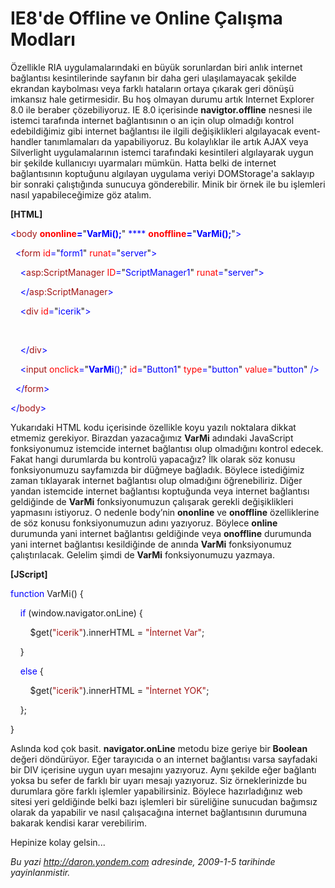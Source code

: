 # IE8'de Offline ve Online Çalışma Modları
Özellikle RIA uygulamalarındaki en büyük sorunlardan biri anlık internet
bağlantısı kesintilerinde sayfanın bir daha geri ulaşılamayacak şekilde
ekrandan kaybolması veya farklı hataların ortaya çıkarak geri dönüşü
imkansız hale getirmesidir. Bu hoş olmayan durumu artık Internet
Explorer 8.0 ile beraber çözebiliyoruz. IE 8.0 içerisinde
**navigtor.offline** nesnesi ile istemci tarafında internet
bağlantısının o an için olup olmadığı kontrol edebildiğimiz gibi
internet bağlantısı ile ilgili değişiklikleri algılayacak event-handler
tanımlamaları da yapabiliyoruz. Bu kolaylıklar ile artık AJAX veya
Silverlight uygulamalarının istemci tarafındaki kesintileri algılayarak
uygun bir şekilde kullanıcıyı uyarmaları mümkün. Hatta belki de internet
bağlantısının koptuğunu algılayan uygulama veriyi DOMStorage'a saklayıp
bir sonraki çalıştığında sunucuya gönderebilir. Minik bir örnek ile bu
işlemleri nasıl yapabileceğimize göz atalım.

**[HTML]**

<span style="color: blue;">\<</span><span
style="color: #a31515;">body</span><span style="color: blue;">
</span><span style="color: red;"> **ononline**</span><span
style="color: blue;">**=**</span>"<span
style="color: blue;">**VarMi();**</span>"<span style="color: blue;">
**** </span><span style="color: red;">**onoffline**</span><span
style="color: blue;">**=**</span>"<span
style="color: blue;">**VarMi();**</span>"<span
style="color: blue;">\></span>

<span style="color: blue;">  \<</span><span
style="color: #a31515;">form</span><span style="color: blue;">
</span><span style="color: red;">id</span><span
style="color: blue;">=</span>"<span
style="color: blue;">form1</span>"<span style="color: blue;">
</span><span style="color: red;">runat</span><span
style="color: blue;">=</span>"<span
style="color: blue;">server</span>"<span style="color: blue;">\></span>

<span style="color: blue;">    \<</span><span
style="color: #a31515;">asp:ScriptManager</span><span
style="color: blue;"> </span><span style="color: red;">ID</span><span
style="color: blue;">=</span>"<span
style="color: blue;">ScriptManager1</span>"<span style="color: blue;">
</span><span style="color: red;">runat</span><span
style="color: blue;">=</span>"<span
style="color: blue;">server</span>"<span style="color: blue;">\></span>

<span style="color: blue;">    \</</span><span
style="color: #a31515;">asp:ScriptManager</span><span
style="color: blue;">\></span>

<span style="color: blue;">    \<</span><span
style="color: #a31515;">div</span><span style="color: blue;">
</span><span style="color: red;">id</span><span
style="color: blue;">=</span>"<span
style="color: blue;">icerik</span>"<span style="color: blue;">\></span>

 

<span style="color: blue;">    \</</span><span
style="color: #a31515;">div</span><span style="color: blue;">\></span>

<span style="color: blue;">    \<</span><span
style="color: #a31515;">input</span><span style="color: blue;">
</span><span style="color: red;">onclick</span><span
style="color: blue;">=</span>"<span
style="color: blue;">**VarMi**();</span>"<span style="color: blue;">
</span><span style="color: red;">id</span><span
style="color: blue;">=</span>"<span
style="color: blue;">Button1</span>"<span style="color: blue;">
</span><span style="color: red;">type</span><span
style="color: blue;">=</span>"<span
style="color: blue;">button</span>"<span style="color: blue;">
</span><span style="color: red;">value</span><span
style="color: blue;">=</span>"<span
style="color: blue;">button</span>"<span style="color: blue;">
/\></span>

<span style="color: blue;">  \</</span><span
style="color: #a31515;">form</span><span style="color: blue;">\></span>

<span style="color: blue;">\</</span><span
style="color: #a31515;">body</span><span style="color: blue;">\></span>

Yukarıdaki HTML kodu içerisinde özellikle koyu yazılı noktalara dikkat
etmemiz gerekiyor. Birazdan yazacağımız **VarMi** adındaki JavaScript
fonksiyonumuz istemcide internet bağlantısı olup olmadığını kontrol
edecek. Fakat hangi durumlarda bu kontrolü yapacağız? İlk olarak söz
konusu fonksiyonumuzu sayfamızda bir düğmeye bağladık. Böylece
istediğimiz zaman tıklayarak internet bağlantısı olup olmadığını
öğrenebiliriz. Diğer yandan istemcide internet bağlantısı koptuğunda
veya internet bağlantısı geldiğinde de **VarMi** fonksiyonumuzun
çalışarak gerekli değişiklikleri yapmasını istiyoruz. O nedenle body’nin
**ononline** ve **onoffline** özelliklerine de söz konusu
fonksiyonumuzun adını yazıyoruz. Böylece **online** durumunda yani
internet bağlantısı geldiğinde veya **onoffline** durumunda yani
internet bağlantısı kesildiğinde de anında **VarMi** fonksiyonumuz
çalıştırılacak. Gelelim şimdi de **VarMi** fonksiyonumuzu yazmaya.

**[JScript]**

<span style="color: blue;">function</span> VarMi() {

    <span style="color: blue;">if</span> (window.navigator.onLine) {

        \$get(<span style="color: #a31515;">"icerik"</span>).innerHTML =
<span style="color: #a31515;">"İnternet Var"</span>;

    }

    <span style="color: blue;">else</span> {

        \$get(<span style="color: #a31515;">"icerik"</span>).innerHTML =
<span style="color: #a31515;">"İnternet YOK"</span>;

    };

}

Aslında kod çok basit. **navigator.onLine** metodu bize geriye bir
**Boolean** değeri döndürüyor. Eğer tarayıcıda o an internet bağlantısı
varsa sayfadaki bir DIV içerisine uygun uyarı mesajını yazıyoruz. Aynı
şekilde eğer bağlantı yoksa bu sefer de farklı bir uyarı mesajı
yazıyoruz. Siz örneklerinizde bu durumlara göre farklı işlemler
yapabilirsiniz. Böylece hazırladığınız web sitesi yeri geldiğinde belki
bazı işlemleri bir süreliğine sunucudan bağımsız olarak da yapabilir ve
nasıl çalışacağına internet bağlantısının durumuna bakarak kendisi karar
verebilirim.

Hepinize kolay gelsin...



*Bu yazi http://daron.yondem.com adresinde, 2009-1-5 tarihinde yayinlanmistir.*
